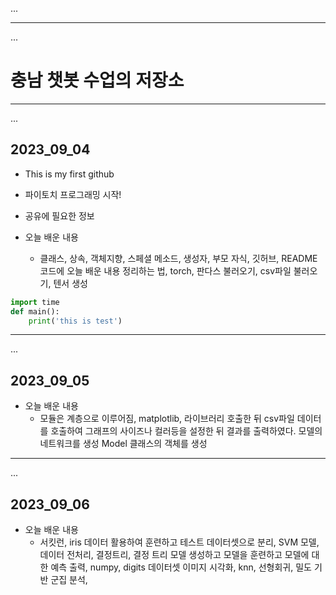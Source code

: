 ...
- - -
...
# 충남 챗봇 수업의 저장소

- - -
...
## 2023_09_04

* This is my first github

* 파이토치 프로그래밍 시작!

* 공유에 필요한 정보


* 오늘 배운 내용
    * 클래스, 상속,  객체지향, 스페셜 메소드, 생성자, 부모 자식, 깃허브, README 코드에 오늘 배운 내용 정리하는 법, torch, 판다스 불러오기, csv파일 불러오기, 텐서 생성

```python
import time
def main():
    print('this is test')
```

- - -
...
## 2023_09_05

* 오늘 배운 내용
    * 모듈은 계층으로 이루어짐, matplotlib, 라이브러리 호출한 뒤 csv파일 데이터를 호출하여 그래프의 사이즈나 컬러등을 설정한 뒤 결과를 출력하였다. 모델의 네트워크를 생성 Model 클래스의 객체를 생성

- - -
...
## 2023_09_06

* 오늘 배운 내용
    * 서킷런, iris 데이터 활용하여 훈련하고 테스트 데이터셋으로 분리, SVM 모델, 데이터 전처리,  결정트리, 결정 트리 모델 생성하고 모델을 훈련하고 모델에 대한 예측 출력, numpy, digits 데이터셋 이미지 시각화, knn, 선형회귀, 밀도 기반 군집 분석,